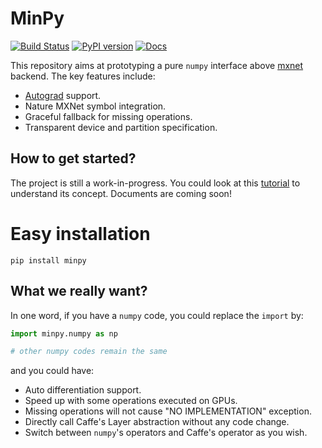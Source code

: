 # MinPy

[![Build Status](https://travis-ci.org/dmlc/minpy.svg?branch=master)](https://travis-ci.org/dmlc/minpy)
[![PyPI version](https://badge.fury.io/py/minpy.svg)](https://badge.fury.io/py/minpy)
[![Docs](https://readthedocs.org/projects/minpy/badge/?version=latest)](https://minpy.readthedocs.io/en/latest/)

This repository aims at prototyping a pure `numpy` interface above [mxnet](https://github.com/dmlc/mxnet) backend. The key features include:

* [Autograd](https://github.com/HIPS/autograd) support.
* Nature MXNet symbol integration.
* Graceful fallback for missing operations.
* Transparent device and partition specification.

How to get started?
-------------------
The project is still a work-in-progress. You could look at this [tutorial](https://github.com/dmlc/minpy/blob/master/examples/demo/minpy_tutorial.ipynb) to understand its concept. Documents are coming soon!

# Easy installation

```
pip install minpy
```

What we really want?
-------------------
In one word, if you have a `numpy` code, you could replace the `import` by:
```python
import minpy.numpy as np

# other numpy codes remain the same
```

and you could have:
* Auto differentiation support.
* Speed up with some operations executed on GPUs.
* Missing operations will not cause "NO IMPLEMENTATION" exception.
* Directly call Caffe's Layer abstraction without any code change.
* Switch between `numpy`'s operators and Caffe's operator as you wish.
